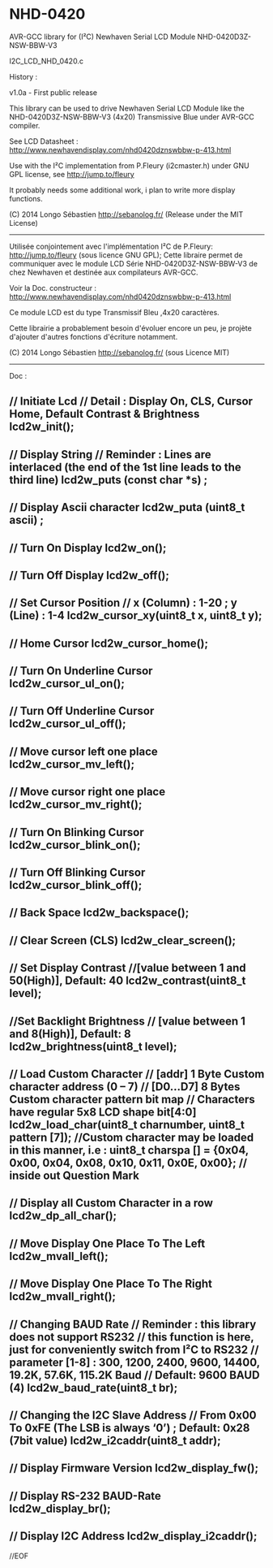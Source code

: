 NHD-0420
========

AVR-GCC library for (I²C) Newhaven Serial LCD Module NHD-0420D3Z-NSW-BBW-V3

I2C_LCD_NHD_0420.c

History :

v1.0a - First public release


This library can be used to drive Newhaven Serial LCD Module like the NHD-0420D3Z-NSW-BBW-V3 (4x20) Transmissive Blue under AVR-GCC compiler.

See LCD Datasheet :
http://www.newhavendisplay.com/nhd0420dznswbbw-p-413.html

Use with the I²C implementation from P.Fleury (i2cmaster.h) 
under GNU GPL license,  see http://jump.to/fleury

It probably needs some additional work, i plan to write more display functions.

(C) 2014 Longo Sébastien http://sebanolog.fr/  (Release under the MIT License) 

-------------------------------------------------------------------------------------------------------

Utilisée conjointement avec l'implémentation I²C de P.Fleury: http://jump.to/fleury (sous licence GNU GPL);
Cette libraire permet de communiquer avec le module LCD Série NHD-0420D3Z-NSW-BBW-V3 de chez Newhaven et destinée aux compilateurs AVR-GCC.

Voir la Doc. constructeur :
http://www.newhavendisplay.com/nhd0420dznswbbw-p-413.html

Ce module LCD est du type Transmissif Bleu ,4x20 caractères.

Cette librairie a probablement besoin d'évoluer encore un peu, je projète d'ajouter d'autres fonctions d'écriture notamment.

(C) 2014 Longo Sébastien http://sebanolog.fr/  (sous Licence MIT) 

-------------------------------------------------------------------------------------------------------

Doc :

// Initiate Lcd
// Detail : Display On, CLS, Cursor Home, Default Contrast & Brightness
lcd2w_init();
--
// Display String
// Reminder : Lines are interlaced (the end of the 1st line leads to the third line)
lcd2w_puts (const char *s) ;
--
// Display Ascii character
lcd2w_puta (uint8_t ascii) ;
--
// Turn On Display
lcd2w_on();
--
// Turn Off Display
lcd2w_off();
--
// Set Cursor Position
// x (Column) : 1-20 ; y (Line) : 1-4
lcd2w_cursor_xy(uint8_t x, uint8_t y);
--
// Home Cursor
lcd2w_cursor_home();
--
// Turn On Underline Cursor
lcd2w_cursor_ul_on();
--
// Turn Off Underline Cursor
lcd2w_cursor_ul_off();
--
// Move cursor left one place
lcd2w_cursor_mv_left();
--
// Move cursor right one place
lcd2w_cursor_mv_right();
--
// Turn On Blinking Cursor
lcd2w_cursor_blink_on();
--
// Turn Off Blinking Cursor
lcd2w_cursor_blink_off();
--
// Back Space
lcd2w_backspace();
--
// Clear Screen (CLS)
lcd2w_clear_screen();
--
// Set Display Contrast 
//[value between 1 and 50(High)], Default: 40
lcd2w_contrast(uint8_t level);
--
//Set Backlight Brightness
// [value between 1 and 8(High)], Default: 8
lcd2w_brightness(uint8_t level);
--
// Load Custom Character
// [addr]	 1 Byte  Custom character address (0 – 7)
// [D0...D7] 8 Bytes Custom character pattern bit map
// Characters have regular 5x8 LCD shape bit[4:0]
lcd2w_load_char(uint8_t charnumber, uint8_t pattern [7]);
//Custom character may be loaded in this manner, i.e :
uint8_t charspa [] = {0x04, 0x00, 0x04, 0x08, 0x10, 0x11, 0x0E, 0x00}; // inside out Question Mark
--
// Display all Custom Character in a row
lcd2w_dp_all_char();
--
// Move Display One Place To The Left
lcd2w_mvall_left();
--
// Move Display One Place To The Right
lcd2w_mvall_right();
--
// Changing BAUD Rate
// Reminder : this library does not support RS232
// this function is here, just for conveniently switch from I²C to RS232
// parameter [1-8] : 300, 1200, 2400, 9600, 14400, 19.2K, 57.6K, 115.2K Baud
// Default: 9600 BAUD (4)
lcd2w_baud_rate(uint8_t br);
--
// Changing the I2C Slave Address
// From 0x00 To 0xFE (The LSB is always ‘0’) ; Default: 0x28 (7bit value)
lcd2w_i2caddr(uint8_t addr);
--
// Display Firmware Version
lcd2w_display_fw();
--
// Display RS-232 BAUD-Rate
lcd2w_display_br();
--
// Display I2C Address
lcd2w_display_i2caddr();
--

//EOF
